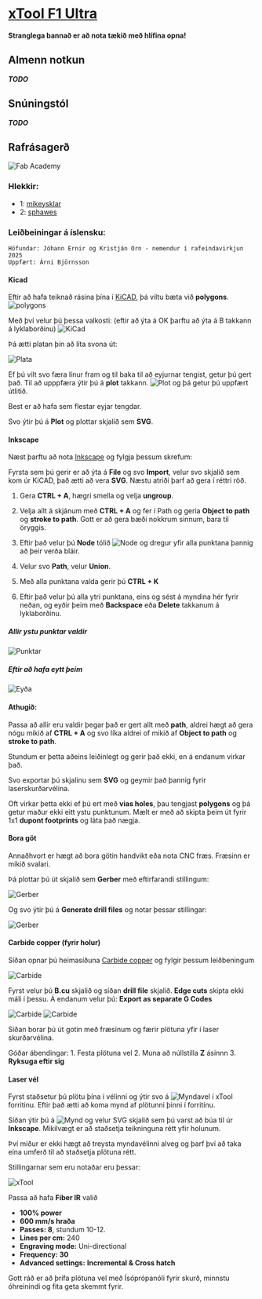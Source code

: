 # [xTool F1 Ultra](https://www.xtool.com/products/xtool-f1-ultra-20w-fiber-diode-dual-laser-engraver)

**Stranglega bannað er að nota tækið með hlífina opna!**

## Almenn notkun

***TODO***

## Snúningstól

***TODO***

## Rafrásagerð

![Fab Academy](images/xtool/galvo.jpg)

### Hlekkir: 

- 1: [mikeysklar](https://github.com/mikeysklar/cnc-fiber-laser-pcb)
- 2: [sphawes](https://github.com/sphawes/fiber-laser-pcb-fab)

### Leiðbeiningar á íslensku:

    Höfundar: Jóhann Ernir og Kristján Örn - nemendur í rafeindavirkjun 2025
    Uppfært: Árni Björnsson

#### Kicad

Eftir að hafa teiknað rásina þína í [KiCAD](http://kicad.org/), þá viltu bæta við **polygons**. ![polygons](images/xtool/image-000.png)

Með því velur þú þessa valkosti:​ (eftir að ýta á OK þarftu að ýta á B takkann á lyklaborðinu) ![KiCad](images/xtool/image-002.png)

Þá ætti platan þín að líta svona út:

![Plata](images/xtool/image-003.png)

Ef þú vilt svo færa línur fram og til baka til að eyjurnar tengist, getur þú gert það. Til að upppfæra ýtir þú á **plot** takkann. ![Plot](images/xtool/image-001.png) og þá getur þú uppfært útlitið.

Best er að hafa sem flestar eyjar tengdar.

Svo ýtir þú á **Plot** og plottar skjalið sem **SVG**.

#### Inkscape

Næst þarftu að nota [Inkscape](https://inkscape.org/) og fylgja þessum skrefum:

Fyrsta sem þú gerir er að ýta á **File** og svo **Import**, velur svo skjalið sem kom úr KiCAD, það ætti að vera **SVG**. Næstu atriði þarf að gera í réttri röð.

1. Gera **CTRL + A**, hægri smella og velja **ungroup**.

2. Velja allt á skjánum með **CTRL + A** og fer í Path og geria **Object to path** og **stroke to path**. Gott er að gera bæði nokkrum sinnum, bara til öryggis.

3. Eftir það velur þú **Node** tólið ![Node](images/xtool/image-004.png) og dregur yfir alla punktana þannig að þeir verða bláir. 

4. Velur svo **Path**, velur **Union**. 

5. Með alla punktana valda gerir þú **CTRL + K**

6. Eftir það velur þú alla ytri punktana, eins og sést á myndina hér fyrir neðan, og eyðir þeim með **Backspace** eða **Delete** takkanum á lyklaborðinu.

##### Allir ystu punktar valdir​

![Punktar](images/xtool/image-005.png)

##### Eftir að hafa eytt þeim​

![Eyða](images/xtool/image-006.png)

#### Athugið:

Passa að allir eru valdir þegar það er gert allt með **path**, aldrei hægt að gera nógu mikið af **CTRL + A** og svo líka aldrei of mikið af **Object to path** og **stroke to path**.

Stundum er þetta aðeins leiðinlegt og gerir það ekki, en á endanum virkar það.

Svo exportar þú skjalinu sem **SVG** og geymir það þannig fyrir laserskurðarvélina.

Oft virkar þetta ekki ef þú ert með **vias holes**, þau tengjast **polygons** og þá getur maður ekki eitt ystu punktunum. Mælt er með að skipta þeim út fyrir 1x1 **dupont footprints** og láta það nægja.

#### Bora göt

Annaðhvort er hægt að bora götin handvikt eða nota CNC fræs. Fræsinn er mikið svalari.

Þá plottar þú út skjalið sem **Gerber** með eftirfarandi stillingum:

![Gerber](images/xtool/image-007.png)

Og svo ýtir þú á **Generate drill files** og notar þessar stillingar:

![Gerber](images/xtool/image-008.png)

#### Carbide copper (fyrir holur)

Síðan opnar þú heimasíðuna [Carbide copper](https://carbide3d.com/copper/) og fylgir þessum leiðbeningum

![Carbide](images/xtool/image-009.png)

Fyrst velur þú **B.cu** skjalið og síðan **drill file** skjalið. **Edge cuts** skipta ekki máli í þessu. Á endanum velur þú: **Export as separate G Codes**

![Carbide](images/xtool/image-010.png)
![Carbide](images/xtool/image-011.png)

Síðan borar þú út gotin með fræsinum og færir plötuna yfir í laser skurðarvélina.

Góðar ábendingar:
   1.​ Festa plötuna vel
   2.​ Muna að núllstilla **Z** ásinnn
   3.​ **Ryksuga eftir sig**

#### Laser vél

Fyrst staðsetur þú plötu þína í vélinni og ýtir svo á ​![Myndavel](images/xtool/image-013.png) í xTool forritinu. Eftir það ætti að koma mynd af plötunni þinni í forritinu. 

Síðan ýtir þú á ![Mynd](images/xtool/image-012.png) og velur SVG skjalið sem þú varst að búa til úr **Inkscape**. Mikilvægt er að staðsetja teikninguna rétt yfir holunum. 

Því miður er ekki hægt að treysta myndavélinni alveg og þarf því að taka eina umferð til að staðsetja plötuna rétt.

Stillingarnar sem eru notaðar eru þessar:

![xTool](images/xtool/image-014.png)

Passa að hafa **Fiber IR** valið

* **100% power**
* **600 mm/s hraða**
* **Passes: 8**, stundum 10-12.
* **Lines per cm:** 240
* **Engraving mode:** Uni-directional
* **Frequency: 30**
* **Advanced settings:** **Incremental & Cross hatch** 

Gott ráð er að þrífa plötuna vel með Ísóprópanóli fyrir skurð, minnstu óhreinindi og fita geta skemmt fyrir. 
